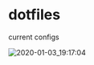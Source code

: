 # dotfiles
current configs

![2020-01-03_19:17:04](https://user-images.githubusercontent.com/31248629/71744318-bfeceb80-2e5e-11ea-81e3-b76e9782cda6.png)

